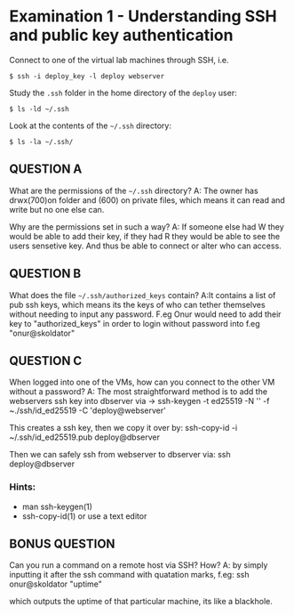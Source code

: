 # Examination 1 - Understanding SSH and public key authentication

Connect to one of the virtual lab machines through SSH, i.e.

    $ ssh -i deploy_key -l deploy webserver

Study the `.ssh` folder in the home directory of the `deploy` user:

    $ ls -ld ~/.ssh

Look at the contents of the `~/.ssh` directory:

    $ ls -la ~/.ssh/

## QUESTION A

What are the permissions of the `~/.ssh` directory?
A: The owner has drwx(700)on folder and (600) on private files, which means it can read and write but no one else can.

Why are the permissions set in such a way?
A: If someone else had W they would be able to add their key, if they had R they would be able to see the users sensetive key.
And thus be able to connect or alter who can access.

## QUESTION B

What does the file `~/.ssh/authorized_keys` contain?
A:It contains a list of pub ssh keys, which means its the keys of who can tether themselves without needing to input any password.
F.eg Onur would need to add their key to "authorized_keys" in order to login without password into f.eg "onur@skoldator"

## QUESTION C

When logged into one of the VMs, how can you connect to the
other VM without a password?
A: The most straightforward method is to add the webservers ssh key into dbserver via -> 
ssh-keygen -t ed25519 -N '' -f ~./ssh/id_ed25519 -C 'deploy@webserver'

This creates a ssh key, then we copy it over by:
ssh-copy-id -i ~/.ssh/id_ed25519.pub deploy@dbserver

Then we can safely ssh from webserver to dbserver via:
ssh deploy@dbserver


### Hints:

* man ssh-keygen(1)
* ssh-copy-id(1) or use a text editor

## BONUS QUESTION

Can you run a command on a remote host via SSH? How?
A: by simply inputting it after the ssh command with quatation marks, f.eg:
ssh onur@skoldator "uptime"

which outputs the uptime of that particular machine, its like a blackhole.
